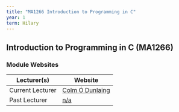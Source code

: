 ```yaml
---
title: "MA1266 Introduction to Programming in C"
year: 1
term: Hilary
---
```

## Introduction to Programming in C (MA1266)
### Module Websites

| Lecturer(s)  | Website |
| ------------- | ------------- |
| Current Lecturer | [Colm Ó Dunlaing](https://www.maths.tcd.ie/~odunlain/) |
|  Past Lecturer |  [n/a](https://www.maths.tcd.ie/) |
